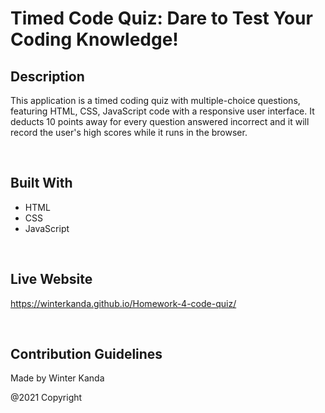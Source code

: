 # Timed Code Quiz: Dare to Test Your Coding Knowledge! 

## Description
This application is a timed coding quiz with multiple-choice questions, featuring HTML, CSS, JavaScript code with a responsive user interface. It deducts 10 points away for every question answered incorrect and it will record the user's high scores while it runs in the browser. 

&nbsp;

## Built With
* HTML 
* CSS
* JavaScript

&nbsp;


## Live Website
https://winterkanda.github.io/Homework-4-code-quiz/



&nbsp;


## Contribution Guidelines

Made by Winter Kanda 

@2021 Copyright